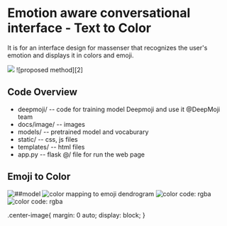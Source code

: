 # Emotion aware conversational interface - Text to Color
It is for an interface design for massenser that recognizes the user's emotion and displays it in colors and emoji.

<img src="https://github.com/minh364/jejuDLcamp_emotion/blob/master/docs/image/1.png"/>
![proposed method][2]

## Code Overview
- deepmoji/
-- code for training model Deepmoji and use it @DeepMoji team
- docs/image/
-- images
- models/
-- pretrained model and vocaburary
- static/
-- css, js files
- templates/
-- html files
- app.py
-- flask @/ file for run the web page

## Emoji to Color
![##model][3]
![color mapping to emoji dendrogram][4]
![color code: rgba][5]
![color code: rgba][6]

.center-image{
    margin: 0 auto;
    display: block;
}

[1]: https://github.com/minh364/jejuDLcamp_emotion/blob/master/docs/image/1.png
[2]: https://github.com/minh364/jejuDLcamp_emotion/blob/master/docs/image/2.png
[3]: https://github.com/minh364/jejuDLcamp_emotion/blob/master/docs/image/3.png
[4]: https://github.com/minh364/jejuDLcamp_emotion/blob/master/docs/image/4.png
[5]: https://github.com/minh364/jejuDLcamp_emotion/blob/master/docs/image/5.png
[6]: https://github.com/minh364/jejuDLcamp_emotion/blob/master/docs/image/6.png
